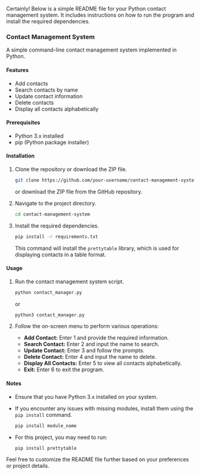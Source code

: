 Certainly! Below is a simple README file for your Python contact management system. It includes instructions on how to run the program and install the required dependencies.

### Contact Management System

A simple command-line contact management system implemented in Python.

#### Features
- Add contacts
- Search contacts by name
- Update contact information
- Delete contacts
- Display all contacts alphabetically

#### Prerequisites
- Python 3.x installed
- pip (Python package installer)

#### Installation

1. Clone the repository or download the ZIP file.

    ```bash
    git clone https://github.com/your-username/contact-management-system.git
    ```

    or download the ZIP file from the GitHub repository.

2. Navigate to the project directory.

    ```bash
    cd contact-management-system
    ```

3. Install the required dependencies.

    ```bash
    pip install -r requirements.txt
    ```

    This command will install the `prettytable` library, which is used for displaying contacts in a table format.

#### Usage

1. Run the contact management system script.

    ```bash
    python contact_manager.py
    ```

    or

    ```bash
    python3 contact_manager.py
    ```

2. Follow the on-screen menu to perform various operations:

   - **Add Contact:** Enter 1 and provide the required information.
   - **Search Contact:** Enter 2 and input the name to search.
   - **Update Contact:** Enter 3 and follow the prompts.
   - **Delete Contact:** Enter 4 and input the name to delete.
   - **Display All Contacts:** Enter 5 to view all contacts alphabetically.
   - **Exit:** Enter 6 to exit the program.

#### Notes

- Ensure that you have Python 3.x installed on your system.
- If you encounter any issues with missing modules, install them using the `pip install` command.

    ```bash
    pip install module_name
    ```

- For this project, you may need to run:

    ```bash
    pip install prettytable
    ```

Feel free to customize the README file further based on your preferences or project details.

